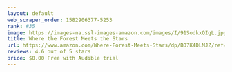 ```yaml
---
layout: default 
﻿web_scraper_order: 1582906377-5253
rank: #35
image: https://images-na.ssl-images-amazon.com/images/I/91SodkxQIgL.jpg
title: Where the Forest Meets the Stars
url: https://www.amazon.com/Where-Forest-Meets-Stars/dp/B07K4DLMJZ/ref=zg_mw_audible_35?_encoding=UTF8&psc=1&refRID=VQVVVPNRQFD2M3VKYXDG
reviews: 4.6 out of 5 stars
price: $0.00 Free with Audible trial
---
```


